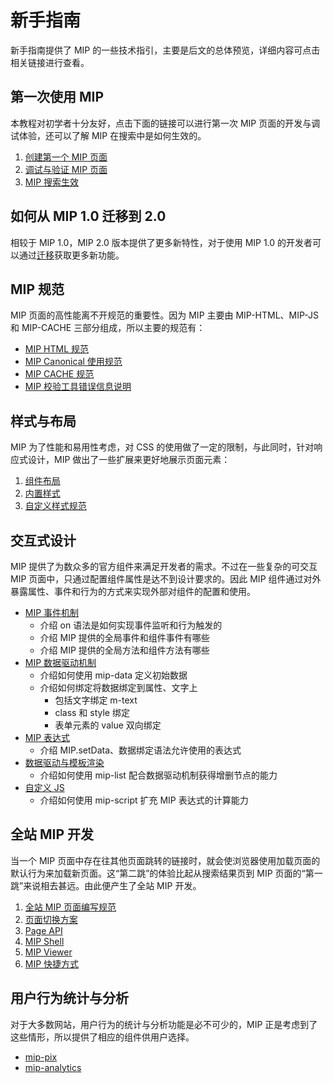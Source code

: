 # 新手指南

新手指南提供了 MIP 的一些技术指引，主要是后文的总体预览，详细内容可点击相关链接进行查看。

## 第一次使用 MIP

本教程对初学者十分友好，点击下面的链接可以进行第一次 MIP 页面的开发与调试体验，还可以了解 MIP 在搜索中是如何生效的。

1. [创建第一个 MIP 页面](./start-writing-first-mip.md)
2. [调试与验证 MIP 页面](./debug-and-validate.md)
3. [MIP 搜索生效](../mip-in-search/introduction.md)

## 如何从 MIP 1.0 迁移到 2.0

相较于 MIP 1.0，MIP 2.0 版本提供了更多新特性，对于使用 MIP 1.0 的开发者可以通过[迁移](./migrate-v1-to-v2.md)获取更多新功能。

## MIP 规范

MIP 页面的高性能离不开规范的重要性。因为 MIP 主要由 MIP-HTML、MIP-JS 和 MIP-CACHE 三部分组成，所以主要的规范有：

- [MIP HTML 规范](../mip-standard/mip-html-spec.md)
- [MIP Canonical 使用规范](../mip-standard/mip-canonical.md)
- [MIP CACHE 规范](../mip-standard/mip-cache-spec.md)
- [MIP 校验工具错误信息说明](../mip-standard/mip-validate.md)

## 样式与布局

MIP 为了性能和易用性考虑，对 CSS 的使用做了一定的限制，与此同时，针对响应式设计，MIP 做出了一些扩展来更好地展示页面元素：

1. [组件布局](../style-and-layout/layout.md)
2. [内置样式](../style-and-layout/builtin-style.md)
3. [自定义样式规范](../style-and-layout/supported-css.md)

## 交互式设计

MIP 提供了为数众多的官方组件来满足开发者的需求。不过在一些复杂的可交互 MIP 页面中，只通过配置组件属性是达不到设计要求的。因此 MIP 组件通过对外暴露属性、事件和行为的方式来实现外部对组件的配置和使用。

- [MIP 事件机制](../interactive-mip/event-and-action.md)
  + 介绍 on 语法是如何实现事件监听和行为触发的
  + 介绍 MIP 提供的全局事件和组件事件有哪些
  + 介绍 MIP 提供的全局方法和组件方法有哪些
- [MIP 数据驱动机制](../interactive-mip/data-driven.md)
  + 介绍如何使用 mip-data 定义初始数据
  + 介绍如何绑定将数据绑定到属性、文字上
    * 包括文字绑定 m-text
    * class 和 style 绑定
    * 表单元素的 value 双向绑定
- [MIP 表达式](../interactive-mip/expression.md)
  + 介绍 MIP.setData、数据绑定语法允许使用的表达式
- [数据驱动与模板渲染](../interactive-mip/data-driven-and-dom-render.md)
  + 介绍如何使用 mip-list 配合数据驱动机制获得增删节点的能力
- [自定义 JS](../interactive-mip/custom-js-by-using-mip-script.md)
  + 介绍如何使用 mip-script 扩充 MIP 表达式的计算能力

## 全站 MIP 开发

当一个 MIP 页面中存在往其他页面跳转的链接时，就会使浏览器使用加载页面的默认行为来加载新页面。这“第二跳”的体验比起从搜索结果页到 MIP 页面的“第一跳”来说相去甚远。由此便产生了全站 MIP 开发。

1. [全站 MIP 页面编写规范](../all-sites-mip/structure.md)
2. [页面切换方案](../all-sites-mip/switch-page.md)
3. [Page API](../all-sites-mip/page-api.md)
4. [MIP Shell](../all-sites-mip/mip-shell.md)
5. [MIP Viewer](../all-sites-mip/viewer.md)
6. [MIP 快捷方式](../all-sites-mip/style.md)

## 用户行为统计与分析

对于大多数网站，用户行为的统计与分析功能是必不可少的，MIP 正是考虑到了这些情形，所以提供了相应的组件供用户选择。

- [mip-pix](https://www.mipengine.org/v2/components/analytics/mip-pix.html)
- [mip-analytics](https://www.mipengine.org/v2/components/analytics/mip-analytics.html)

